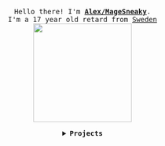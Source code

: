 <p align="center">
  <br>
  <samp>
    Hello there! I'm <b><a href="https://sneaky.pink">Alex/MageSneaky</a></b>.
    <br>I'm a 17 year old retard from <a href="https://sneaky.pink/sweden.jpg">Sweden</a><br>
</samp>
  <img src="https://sneaky.pink/henlo.gif" width="200"/>
</p>

<details align="center">

<summary> <b> <samp> Projects </samp></b></summary>
<samp>
 <b><h2>SteamAccountSwitcherCMD</h2></b>
<a href="https://github.com/MageSneaky/SteamAccountSwitcherCMD"><img src="https://sneaky.pink/projects/steam.png" width="200"/></a>
Project: <a href="https://github.com/MageSneaky/SteamAccountSwitcherCMD">Link</a>
  
<b><h2>Drift86Update</h2></b>
<a href="https://github.com/MageSneaky/Drift86Update"><img src="https://sneaky.pink/projects/drift86.png" width="200"/></a>
Project: <a href="https://github.com/MageSneaky/Drift86Update">Link</a>

<b><h2>CatTools</h2></b>
<a href="https://github.com/MageSneaky/CatTools"><img src="https://sneaky.pink/projects/cattools.png" width="200"/></a>
Project: <a href="https://github.com/MageSneaky/CatTools">Link</a>

<p align="center">
  <a href="https://sneaky.pink">
  <img src="https://sneaky.pink/sneaky.png" width="40px" alt="Website"></a>
  &nbsp; 
  &nbsp;
  <a href="https://twitter.com/MageSneaky">
  <img src="https://sneaky.pink/twitter.png" width="40px" alt="Twitter"></a>
  &nbsp; 
  &nbsp;
  <a href="https://www.youtube.com/MageSneaky">
  <img src="https://sneaky.pink/youtube.png" width="40px" alt="YouTube"></a>
  &nbsp;
  &nbsp;
</p> 
</samp>
</details>
